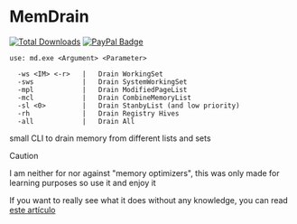 # MemDrain
[![Total Downloads](https://img.shields.io/github/downloads/LuSlower/MemDrain/total.svg)](https://github.com/LuSlower/MemDrain/releases) [![PayPal Badge](https://img.shields.io/badge/PayPal-003087?logo=paypal&logoColor=fff&style=flat)](https://paypal.me/eldontweaks)

```
use: md.exe <Argument> <Parameter>

  -ws <IM> <-r>   |   Drain WorkingSet
  -sws            |   Drain SystemWorkingSet
  -mpl            |   Drain ModifiedPageList
  -mcl            |   Drain CombineMemoryList
  -sl <0>         |   Drain StanbyList (and low priority)
  -rh             |   Drain Registry Hives
  -all            |   Drain All
```

small CLI to drain memory from different lists and sets
> [!CAUTION]
> I am neither for nor against "memory optimizers", this was only made for learning purposes so use it and enjoy it
> 
> If you want to really see what it does without any knowledge, you can read [este artículo](https://www.itprotoday.com/cloud-computing/memory-optimization-hoax)
